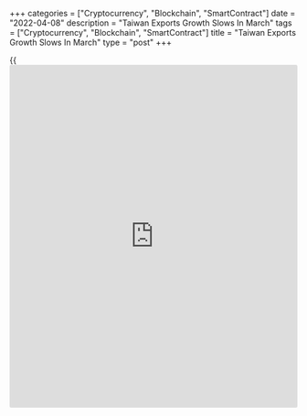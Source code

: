 +++
categories = ["Cryptocurrency", "Blockchain", "SmartContract"]
date = "2022-04-08"
description = "Taiwan Exports Growth Slows In March"
tags = ["Cryptocurrency", "Blockchain", "SmartContract"]
title = "Taiwan Exports Growth Slows In March"
type = "post"
+++

{{<iframe id="large-banner" src="https://www.bounty.group/#slide=12.0" width="100%" height="600" scrolling="no" style="border: 0px solid rgb(216, 221, 230); border-radius: 3px;">}}

Taiwan's exports growth slowed in March, figures from the Ministry of
Finance showed on Friday.

Exports logged an annual growth of 21.3 percent in March, slightly
faster than the expected 21.0 percent. But this was slower than the 34.8
percent expansion posted in February.

Likewise, the increase in imports eased to 20.3 percent from 35.3
percent in the previous month. Economists had forecast imports to climb
20.5 percent.

As a result, the trade surplus totaled $4.66 billion, well above the
expected level of $3.93 billion.

Exports of parts of electronic product, which accounts for 41.9 percent
of total exports, grew 35.6 percent in March.

Shipment of information, communication and audio-video products, climbed
15.3 percent and that of base metals and articles of base metal moved up
23.1 percent.

For comments and feedback [contact](https://www.playgroundfx.com/contact/): editorial@rtt[news](https://www.letsplayfx.com/blog/forex-news-website/).com

[Economic News][1]

 **What parts of the world are seeing the best (and worst) economic
performances lately? Click[here][2] to check out our [Econ Scorecard][2]
and find out! See up-to-the-moment [ranking](https://www.playgroundfx.com/blog/crypto-exchange-ranking/)s for the best and worst
performers in [GDP][3], [unemployment rate][4], [inflation][5] and much
more.**

   1. www.rtt[news](https://www.letsplayfx.com/blog/forex-news-website/).com/Content/EconomicNews.aspx
   2. www.rtt[news](https://www.letsplayfx.com/blog/forex-news-website/).com/economic-scorecard/world-rank/industrial-production/highest-performance.aspx
   3. www.rtt[news](https://www.letsplayfx.com/blog/forex-news-website/).com/economic-scorecard/world-rank/GDP/highest-performance.aspx
   4. www.rtt[news](https://www.letsplayfx.com/blog/forex-news-website/).com/economic-scorecard/world-rank/unemployment-rate/lowest-performance.aspx
   5. www.rtt[news](https://www.letsplayfx.com/blog/forex-news-website/).com/economic-scorecard/world-rank/CPI/highest-performance.aspx